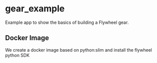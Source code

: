 # gear_example
Example app to show the basics of building a Flywheel gear.

## Docker Image
We create a docker image based on python:slim and install the flywheel python SDK


